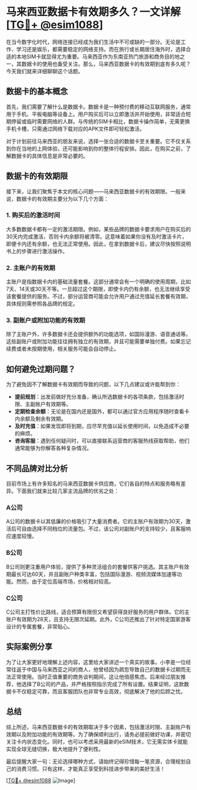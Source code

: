 # 马来西亚数据卡有效期多久？一文详解[[TG💪+ @esim1088](https://t.me/s/esim1088)]

在当今数字化时代，网络连接已经成为我们生活中不可或缺的一部分。无论是工作、学习还是娱乐，都需要稳定的网络支持。而在旅行或长期居住海外时，选择合适的本地SIM卡就显得尤为重要。马来西亚作为东南亚热门旅游和商务目的地之一，其数据卡的使用也备受关注。那么，马来西亚数据卡的有效期到底有多久呢？今天我们就来详细聊聊这个话题。

## 数据卡的基本概念

首先，我们需要了解什么是数据卡。数据卡是一种预付费的移动互联网服务，通常用于手机、平板电脑等设备上。用户购买后可以立即激活并开始使用，非常适合短期停留或临时需要网络的人群。与传统的SIM卡相比，数据卡操作简单，无需更换手机卡槽，只需通过网络下载对应的APK文件即可轻松激活。

对于计划前往马来西亚的朋友来说，选择一张合适的数据卡至关重要。它不仅关系到你在当地的上网体验，还可能影响到你的整体行程安排。因此，在购买之前，了解数据卡的具体信息是非常必要的。

## 数据卡的有效期限

接下来，让我们聚焦于本文的核心问题——马来西亚数据卡的有效期限。一般来说，数据卡的有效期主要分为以下几个方面：

### 1. 购买后的激活时间

大多数数据卡都有一定的激活期限。例如，某些品牌的数据卡要求用户在购买后的30天内完成激活，否则卡内余额将被清零。这意味着如果你没有及时激活卡片，即便卡内还有余额，也无法正常使用。因此，在拿到数据卡后，建议尽快按照说明书上的步骤进行激活操作。

### 2. 主账户的有效期

主账户是指数据卡内的基础流量套餐。这部分通常会有一个明确的使用周期，比如7天、14天或30天不等。一旦超过这个期限，即使卡内仍有余额，也无法继续享受该套餐提供的服务。不过，部分运营商可能会允许用户通过充值延长套餐有效期，具体规则需参照各品牌的规定。

### 3. 副账户或附加功能的有效期

除了主账户外，许多数据卡还会提供额外的功能选项，如国际漫游、语音通话等。这些副账户或附加功能往往拥有独立的有效期，并且可能需要单独付费。如果忘记续费或者未按期使用，相关服务可能会自动停止。

## 如何避免过期问题？

为了避免因不了解数据卡有效期而导致的问题，以下几点建议或许能帮到你：

- **提前规划**：出发前做好充分准备，确认所选数据卡的各项条款，包括激活时限、主副账户有效期等。
- **定期检查余额**：无论是在国内还是国外，都可以通过官方应用程序随时查看卡内余额及剩余有效期。
- **及时充值**：如果发现即将到期，应尽早充值以延长使用时间，以免造成不必要的麻烦。
- **咨询客服**：遇到任何疑问时，可以直接联系运营商的客服热线获取帮助，他们通常能够为你解答各种复杂情况。

## 不同品牌对比分析

目前市场上有许多知名的马来西亚数据卡供应商，它们各自的特点和服务略有差异。下面我们就来比较几家主流品牌的优劣之处：

### A公司

A公司的数据卡以其低廉的价格吸引了大量消费者。它的主账户有效期为30天，激活后可自由选择不同档位的流量包。不过，该公司对副账户的支持较少，且客服响应速度较慢。

### B公司

B公司则更注重用户体验，提供了多种灵活组合的套餐供客户挑选。其主账户有效期最长可达60天，并且副账户种类丰富，包括国际漫游、视频流媒体加速等功能。然而，由于定位高端市场，价格相对较高。

### C公司

C公司主打性价比路线，适合预算有限但又希望获得良好服务的用户群体。它的主账户有效期为28天，且支持无限次延期。此外，C公司还推出了针对特定国家游客设计的专属套餐，非常贴心。

## 实际案例分享

为了让大家更好地理解上述内容，这里给大家讲述一个真实的故事。小李是一位经常往返于中国与马来西亚之间的商人，他曾经因为疏忽导致自己的数据卡过期而无法正常使用。当时正值重要的商务谈判期间，这让他倍感焦虑。后来经过朋友推荐，他选择了B公司的产品，并严格按照指示完成了所有设置。结果证明，这款数据卡不仅稳定可靠，而且客服团队也非常专业高效，彻底解决了他的后顾之忧。

## 总结

综上所述，马来西亚数据卡的有效期取决于多个因素，包括激活时限、主副账户有效期以及附加功能的有效期等。为了确保顺利出行，请务必提前做好功课，并密切关注卡内状态变化。同时，也可以考虑采用最新的eSIM技术，它无需实体卡就能实现全球无缝切换，极大地提升了便利性。

最后提醒大家一句：无论选择哪种方式，请始终记得珍惜每一笔资源，合理规划自己的消费习惯。只有这样，才能真正享受到科技进步带来的美好生活！

[[TG💪+ @esim1088](https://t.me/s/esim1088) ![Image](https://i.postimg.cc/4NQfJmqS/Snipaste-2025-05-13-00-14-12.png)]